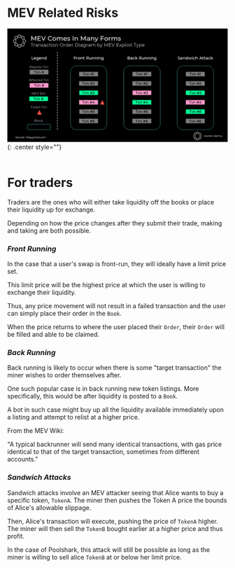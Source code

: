 # MEV Related Risks
![Screenshot](mev.png){: .center style=""}
<br/>
<br/>
# For traders

Traders are the ones who will either take liquidity off the books or place their liquidity up for exchange.

Depending on how the price changes after they submit their trade, making and taking are both possible.


### <em>Front Running</em>

In the case that a user's swap is front-run, they will ideally have a limit price set.

This limit price will be the highest price at which the user is willing to exchange their liquidity.

Thus, any price movement will not result in a failed transaction and the user can simply place their order in the `Book`.

When the price returns to where the user placed their `Order`, their `Order` will be filled and able to be claimed.

### <em>Back Running</em>

Back running is likely to occur when there is some "target transaction" the miner wishes to order themselves after.

One such popular case is in back running new token listings. More specifically, this would be after liquidity is posted to a `Book`.

A bot in such case might buy up all the liquidity available immediately upon a listing and attempt to relist at a higher price.

From the MEV Wiki:

"A typical backrunner will send many identical transactions, with gas price identical to that of the target transaction, sometimes from different accounts."

### <em>Sandwich Attacks</em>

Sandwich attacks involve an MEV attacker seeing that Alice wants to buy a specific token, `TokenA`. The miner then pushes the Token A price the bounds of Alice's allowable slippage.

Then, Alice's transaction will execute, pushing the price of `TokenA` higher. The miner will then sell the `TokenB` bought earlier at a higher price and thus profit.

In the case of Poolshark, this attack will still be possible as long as the miner is willing to sell alice `TokenB` at or below her limit price.

<br/>
<br/>
<br/>